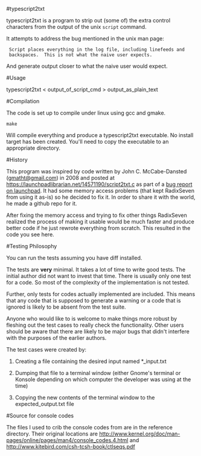 #typescript2txt

typescript2txt is a program to strip out (some of) the extra control
characters from the output of the unix <code>script</code> command.

It attempts to address the bug mentioned in the unix man page:

     Script places everything in the log file, including linefeeds and
     backspaces.  This is not what the naive user expects.

And generate output closer to what the naive user would expect.

#Usage

typescript2txt < output_of_script_cmd > output_as_plain_text

#Compilation

The code is set up to compile under linux using gcc and gmake.

    make

Will compile everything and produce a typescript2txt executable.  No
install target has been created.  You'll need to copy the executable
to an appropriate directory.

#History

This program was inspired by code written by John C. McCabe-Dansted
(gmatht@gmail.com) in 2008 and posted at
https://launchpadlibrarian.net/14571190/script2txt.c as part of a [bug
report on
launchpad](https://bugs.launchpad.net/ubuntu/+source/util-linux/+bug/231340).
It had some memory access problems (that kept RadixSeven from using it
as-is) so he decided to fix it.  In order to share it with the world,
he made a github repo for it.  

After fixing the memory access and trying to fix other things
RadixSeven realized the process of making it usable would be much
faster and produce better code if he just rewrote everything from
scratch.  This resulted in the code you see here.

#Testing Philosophy

You can run the tests assuming you have diff installed.

The tests are **very** minimal.  It takes a lot of time to write good
tests.  The initial author did not want to invest that time.  There is
usually only one test for a code.  So most of the complexity of the
implementation is not tested.

Further, only tests for codes actually implemented are included.  This
means that any code that is supposed to generate a warning or a code
that is ignored is likely to be absent from the test suite.  

Anyone who would like to is welcome to make things more robust by
fleshing out the test cases to really check the functionality.  Other
users should be aware that there are likely to be major bugs that
didn't interfere with the purposes of the earlier authors.

The test cases were created by:

1. Creating a file containing the desired input named *_input.txt

2. Dumping that file to a terminal window (either Gnome's terminal or
Konsole depending on which computer the developer was using at the
time)

3. Copying the new contents of the terminal window to the
expected_output.txt file

#Source for console codes

The files I used to crib the console codes from are in the reference
directory. Their original locations are
http://www.kernel.org/doc/man-pages/online/pages/man4/console_codes.4.html
and http://www.kitebird.com/csh-tcsh-book/ctlseqs.pdf
